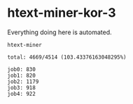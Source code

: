 # htext-miner-kor-3

Everything doing here is automated.

```
htext-miner

total: 4669/4514 (103.43376163048295%)

job0: 830
job1: 820
job2: 1179
job3: 918
job4: 922
```